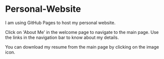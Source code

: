 # Personal-Website
I am using GitHub Pages to host my personal website.

Click on 'About Me' in the welcome page to navigate to the main page. Use the links in the navigation bar to know about my details.

You can download my resume from the main page by clicking on the image icon.
